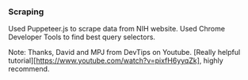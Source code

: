 ### Scraping

Used Puppeteer.js to scrape data from NIH website. Used Chrome Developer Tools to find best query selectors.

Note: Thanks, David and MPJ from DevTips on Youtube. [Really helpful tutorial][https://www.youtube.com/watch?v=pixfH6yyqZk], highly recommend. 